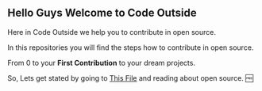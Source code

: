 ## Hello Guys Welcome to Code Outside

Here in Code Outside we help you to contribute in open source.

In this repositories you will find the steps how to contribute in open source.

From 0 to your **First Contribution** to your dream projects.

So, Lets get stated by going to [This File](https://github.com/Code-Outside/Intro-to-open-source/blob/main/README.md) and reading about open source. 🆓
